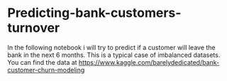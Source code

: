 # Predicting-bank-customers-turnover

In the following notebook i will try to predict if a customer will leave the bank in the next 6 months. This is a typical case of imbalanced datasets. You can find the data at https://www.kaggle.com/barelydedicated/bank-customer-churn-modeling
